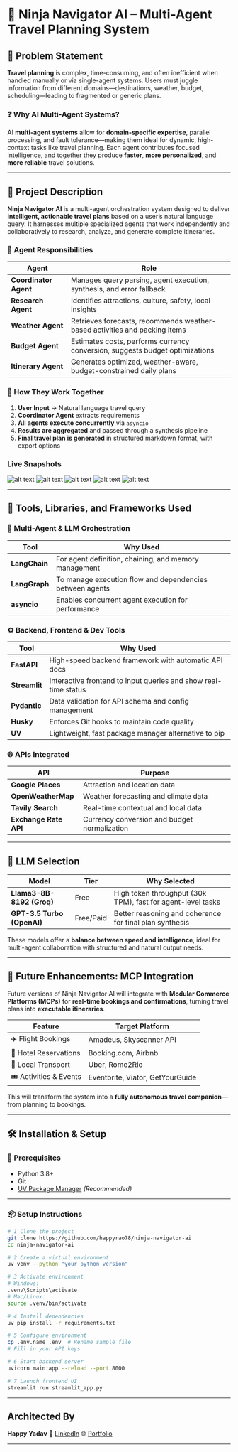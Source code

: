 # 🤖 **Ninja Navigator AI** – Multi-Agent Travel Planning System

## 🧩 **Problem Statement**

**Travel planning** is complex, time-consuming, and often inefficient when handled manually or via single-agent systems. Users must juggle information from different domains—destinations, weather, budget, scheduling—leading to fragmented or generic plans.

### ❓ Why AI Multi-Agent Systems?

AI **multi-agent systems** allow for **domain-specific expertise**, parallel processing, and fault tolerance—making them ideal for dynamic, high-context tasks like travel planning. Each agent contributes focused intelligence, and together they produce **faster**, **more personalized**, and **more reliable** travel solutions.

---

## 🚀 **Project Description**

**Ninja Navigator AI** is a multi-agent orchestration system designed to deliver **intelligent, actionable travel plans** based on a user’s natural language query. It harnesses multiple specialized agents that work independently and collaboratively to research, analyze, and generate complete itineraries.

### 🔹 Agent Responsibilities

| Agent                 | Role                                                                         |
| --------------------- | ---------------------------------------------------------------------------- |
| **Coordinator Agent** | Manages query parsing, agent execution, synthesis, and error fallback        |
| **Research Agent**    | Identifies attractions, culture, safety, local insights                      |
| **Weather Agent**     | Retrieves forecasts, recommends weather-based activities and packing items   |
| **Budget Agent**      | Estimates costs, performs currency conversion, suggests budget optimizations |
| **Itinerary Agent**   | Generates optimized, weather-aware, budget-constrained daily plans           |

### 🧠 How They Work Together

1. **User Input** → Natural language travel query
2. **Coordinator Agent** extracts requirements
3. **All agents execute concurrently** via `asyncio`
4. **Results are aggregated** and passed through a synthesis pipeline
5. **Final travel plan is generated** in structured markdown format, with export options

### Live Snapshots
![alt text](<Screenshot 2025-07-25 223547.png>)
![alt text](<Screenshot 2025-07-25 223642.png>)
![alt text](image.png)
![alt text](image-1.png)
![alt text](image-2.png)

---

## 🧰 **Tools, Libraries, and Frameworks Used**

### 🧠 Multi-Agent & LLM Orchestration

| Tool          | Why Used                                                 |
| ------------- | -------------------------------------------------------- |
| **LangChain** | For agent definition, chaining, and memory management    |
| **LangGraph** | To manage execution flow and dependencies between agents |
| **asyncio**   | Enables concurrent agent execution for performance       |

### ⚙️ Backend, Frontend & Dev Tools

| Tool          | Why Used                                                        |
| ------------- | --------------------------------------------------------------- |
| **FastAPI**   | High-speed backend framework with automatic API docs            |
| **Streamlit** | Interactive frontend to input queries and show real-time status |
| **Pydantic**  | Data validation for API schema and config management            |
| **Husky**     | Enforces Git hooks to maintain code quality                     |
| **UV**        | Lightweight, fast package manager alternative to pip            |

### 🌐 APIs Integrated

| API                   | Purpose                                      |
| --------------------- | -------------------------------------------- |
| **Google Places**     | Attraction and location data                 |
| **OpenWeatherMap**    | Weather forecasting and climate data         |
| **Tavily Search**     | Real-time contextual and local data          |
| **Exchange Rate API** | Currency conversion and budget normalization |

---

## 🤖 **LLM Selection**

| Model                      | Tier      | Why Selected                                                |
| -------------------------- | --------- | ----------------------------------------------------------- |
| **Llama3-8B-8192 (Groq)**  | Free      | High token throughput (30k TPM), fast for agent-level tasks |
| **GPT-3.5 Turbo (OpenAI)** | Free/Paid | Better reasoning and coherence for final plan synthesis     |

These models offer a **balance between speed and intelligence**, ideal for multi-agent collaboration with structured and natural output needs.

---

## 🔮 **Future Enhancements: MCP Integration**

Future versions of Ninja Navigator AI will integrate with **Modular Commerce Platforms (MCPs)** for **real-time bookings and confirmations**, turning travel plans into **executable itineraries**.

| Feature                 | Target Platform                  |
| ----------------------- | -------------------------------- |
| ✈️ Flight Bookings      | Amadeus, Skyscanner API          |
| 🏨 Hotel Reservations   | Booking.com, Airbnb              |
| 🚖 Local Transport      | Uber, Rome2Rio                   |
| 🎟️ Activities & Events | Eventbrite, Viator, GetYourGuide |

This will transform the system into a **fully autonomous travel companion**—from planning to bookings.

---

## 🛠️ **Installation & Setup**

### 🔧 Prerequisites

* Python 3.8+
* Git
* [UV Package Manager](https://github.com/astral-sh/uv) *(Recommended)*

---

### 📦 Setup Instructions

```bash
# 1️ Clone the project
git clone https://github.com/happyrao78/ninja-navigator-ai
cd ninja-navigator-ai

# 2️ Create a virtual environment
uv venv --python "your python version"

# 3️ Activate environment
# Windows:
.venv\Scripts\activate
# Mac/Linux:
source .venv/bin/activate

# 4️ Install dependencies
uv pip install -r requirements.txt

# 5️ Configure environment
cp .env.name .env  # Rename sample file
# Fill in your API keys

# 6️ Start backend server
uvicorn main:app --reload --port 8000

# 7️ Launch frontend UI
streamlit run streamlit_app.py
```

---

##  Architected By

**Happy Yadav**
🔗 [LinkedIn](https://www.linkedin.com/in/happy-yadav-16b2a4287/)
🌐 [Portfolio](https://www.yadavhappy.in)

---
